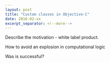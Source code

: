```yaml
---
layout: post
title: "Custom classes in Objective-C"
date: 2016-02-xx
excerpt_separator: <!--more-->
---
```

Describe the motivation - white label product.

How to avoid an explosion in computational logic

Was is successful?
